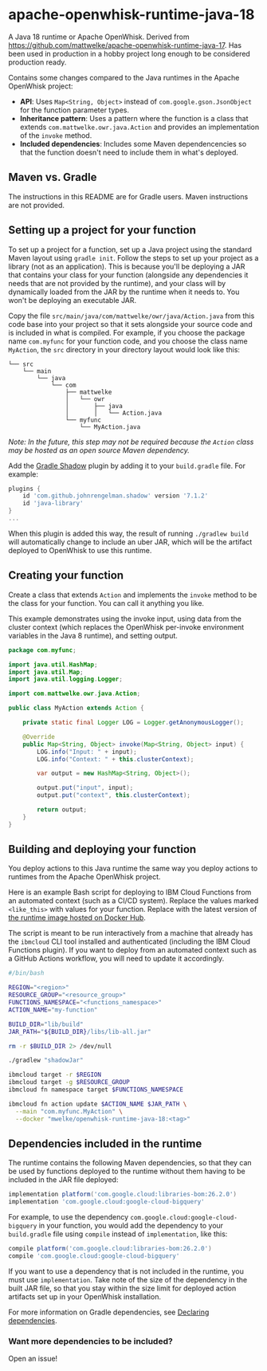 # apache-openwhisk-runtime-java-18

A Java 18 runtime or Apache OpenWhisk. Derived from https://github.com/mattwelke/apache-openwhisk-runtime-java-17. Has been used in production in a hobby project long enough to be considered production ready.

Contains some changes compared to the Java runtimes in the Apache OpenWhisk project:

* **API**: Uses `Map<String, Object>` instead of `com.google.gson.JsonObject` for the function parameter types.
* **Inheritance pattern**: Uses a pattern where the function is a class that extends `com.mattwelke.owr.java.Action` and provides an implementation of the `invoke` method.
* **Included dependencies**: Includes some Maven dependencencies so that the function doesn't need to include them in what's deployed.

## Maven vs. Gradle

The instructions in this README are for Gradle users. Maven instructions are not provided.

## Setting up a project for your function

To set up a project for a function, set up a Java project using the standard Maven layout using `gradle init`. Follow the steps to set up your project as a library (not as an application). This is because you'll be deploying a JAR that contains your class for your function (alongside any dependencies it needs that are not provided by the runtime), and your class will by dynamically loaded from the JAR by the runtime when it needs to. You won't be deploying an executable JAR.

Copy the file `src/main/java/com/mattwelke/owr/java/Action.java` from this code base into your project so that it sets alongside your source code and is included in what is compiled. For example, if you choose the package name `com.myfunc` for your function code, and you choose the class name `MyAction`, the `src` directory in your directory layout would look like this:

```
└── src
    └── main
        └── java
            └── com
                ├── mattwelke
                │   └── owr
                │       ├── java
                │       │   └── Action.java
                └── myfunc
                    └── MyAction.java
```

*Note: In the future, this step may not be required because the `Action` class may be hosted as an open source Maven dependency.*

Add the [Gradle Shadow](https://imperceptiblethoughts.com/shadow/) plugin by adding it to your `build.gradle` file. For example:

```gradle
plugins {
    id 'com.github.johnrengelman.shadow' version '7.1.2'
    id 'java-library'
}
...
```

When this plugin is added this way, the result of running `./gradlew build` will automatically change to include an uber JAR, which will be the artifact deployed to OpenWhisk to use this runtime.

## Creating your function

Create a class that extends `Action` and implements the `invoke` method to be the class for your function. You can call it anything you like.

This example demonstrates using the invoke input, using data from the cluster context (which replaces the OpenWhisk per-invoke environment variables in the Java 8 runtime), and setting output.

```java
package com.myfunc;

import java.util.HashMap;
import java.util.Map;
import java.util.logging.Logger;

import com.mattwelke.owr.java.Action;

public class MyAction extends Action {

    private static final Logger LOG = Logger.getAnonymousLogger();

    @Override
    public Map<String, Object> invoke(Map<String, Object> input) {
        LOG.info("Input: " + input);
        LOG.info("Context: " + this.clusterContext);

        var output = new HashMap<String, Object>();

        output.put("input", input);
        output.put("context", this.clusterContext);

        return output;
    }
}
```

## Building and deploying your function

You deploy actions to this Java runtime the same way you deploy actions to runtimes from the Apache OpenWhisk project.

Here is an example Bash script for deploying to IBM Cloud Functions from an automated context (such as a CI/CD system). Replace the values marked `<like_this>` with values for your function. Replace <tag> with the latest version of [the runtime image hosted on Docker Hub](https://hub.docker.com/repository/docker/mwelke/openwhisk-runtime-java-18/tags?page=1&ordering=last_updated).

The script is meant to be run interactively from a machine that already has the `ibmcloud` CLI tool installed and authenticated (including the IBM Cloud Functions plugin). If you want to deploy from an automated context such as a GitHub Actions workflow, you will need to update it accordingly.

```bash
#/bin/bash

REGION="<region>"
RESOURCE_GROUP="<resource_group>"
FUNCTIONS_NAMESPACE="<functions_namespace>"
ACTION_NAME="my-function"

BUILD_DIR="lib/build"
JAR_PATH="${BUILD_DIR}/libs/lib-all.jar"

rm -r $BUILD_DIR 2> /dev/null

./gradlew "shadowJar"

ibmcloud target -r $REGION
ibmcloud target -g $RESOURCE_GROUP
ibmcloud fn namespace target $FUNCTIONS_NAMESPACE

ibmcloud fn action update $ACTION_NAME $JAR_PATH \
  --main "com.myfunc.MyAction" \
  --docker "mwelke/openwhisk-runtime-java-18:<tag>"
```

## Dependencies included in the runtime

The runtime contains the following Maven dependencies, so that they can be used by functions deployed to the runtime without them having to be included in the JAR file deployed:

```gradle
implementation platform('com.google.cloud:libraries-bom:26.2.0')
implementation 'com.google.cloud:google-cloud-bigquery'
```

For example, to use the dependency `com.google.cloud:google-cloud-bigquery` in your function, you would add the dependency to your `build.gradle` file using `compile` instead of `implementation`, like this:

```gradle
compile platform('com.google.cloud:libraries-bom:26.2.0')
compile 'com.google.cloud:google-cloud-bigquery'
```

If you want to use a dependency that is not included in the runtime, you must use `implementation`. Take note of the size of the dependency in the built JAR file, so that you stay within the size limit for deployed action artifacts set up in your OpenWhisk installation.

For more information on Gradle dependencies, see [Declaring dependencies](https://docs.gradle.org/current/userguide/declaring_dependencies.html).

### Want more dependencies to be included?

Open an issue!
